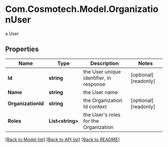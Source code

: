 # Com.Cosmotech.Model.OrganizationUser
a User

## Properties

Name | Type | Description | Notes
------------ | ------------- | ------------- | -------------
**Id** | **string** | the User unique identifier, in response | [optional] [readonly] 
**Name** | **string** | the User name | 
**OrganizationId** | **string** | the Organization Id context | [optional] [readonly] 
**Roles** | **List&lt;string&gt;** | the User&#39;s roles for the Organization | 

[[Back to Model list]](../README.md#documentation-for-models) [[Back to API list]](../README.md#documentation-for-api-endpoints) [[Back to README]](../README.md)

